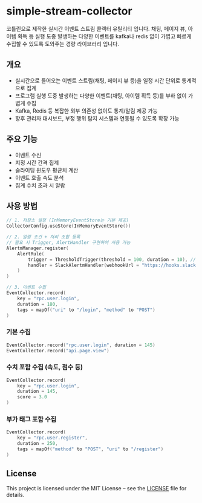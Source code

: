 # simple-stream-collector
코틀린으로 제작한 실시간 이벤트 스트림 콜렉터 유틸리티 입니다.
채팅, 페이지 뷰, 아이템 획득 등 실행 도중 발생하는 다양한 이벤트를 kafka나 redis 없이 가볍고 빠르게 수집할 수 있도록 도와주는 경량 라이브러리 입니다.

## 개요
- 실시간으로 들어오는 이벤트 스트림(채팅, 페이지 뷰 등)을 일정 시간 단위로 통계적으로 집계
- 프로그램 실행 도중 발생하는 다양한 이벤트(채팅, 아이템 획득 등)를 부하 없이 가볍게 수집
- Kafka, Redis 등 복잡한 외부 의존성 없이도 통계/알림 제공 가능
- 향후 관리자 대시보드, 부정 행위 탐지 시스템과 연동될 수 있도록 확장 가능

## 주요 기능
- 이벤트 수신
- 지정 시간 간격 집계
- 슬라이딩 윈도우 평균치 계산
- 이벤트 호출 속도 분석
- 집계 수치 초과 시 알람

## 사용 방법
```kotlin
// 1. 저장소 설정 (InMemoryEventStore는 기본 제공)
CollectorConfig.useStore(InMemoryEventStore())

// 2. 알람 조건 + 처리 조합 등록
// 필요 시 Trigger, AlertHandler 구현하여 사용 가능
AlertmManager.register(
    AlertRule(
        trigger = ThresholdTrigger(threshold = 100, duration = 10), // 10초간 100회 이상
        handler = SlackAlertmHandler(webhookUrl = "https://hooks.slack.com/...")
    )
)

// 3. 이벤트 수집
EventCollector.record(
    key = "rpc.user.login",
    duration = 180,
    tags = mapOf("uri" to "/login", "method" to "POST")
)
```

### 기본 수집
```kotlin
EventCollector.record("rpc.user.login", duration = 145)
EventCollector.record("api.page.view")
```

### 수치 포함 수집 (속도, 점수 등)
```kotlin
EventCollector.record(
    key = "rpc.user.login",
    duration = 145,
    score = 3.0
)
```

### 부가 태그 포함 수집
```kotlin
EventCollector.record(
    key = "rpc.user.register",
    duration = 250,
    tags = mapOf("method" to "POST", "uri" to "/register")
)
```

## License
This project is licensed under the MIT License – see the [LICENSE](./LICENSE) file for details.



